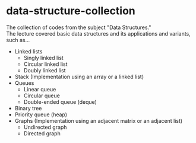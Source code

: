 # data-structure-collection
The collection of codes from the subject "Data Structures."  
The lecture covered basic data structures and its applications and variants, such as...  
* Linked lists
    * Singly linked list
    * Circular linked list
    * Doubly linked list
* Stack (Implementation using an array or a linked list)
* Queues
    * Linear queue
    * Circular queue
    * Double-ended queue (deque)
* Binary tree
* Priority queue (heap)
* Graphs (Implementation using an adjacent matrix or an adjacent list)
     * Undirected graph
     * Directed graph
